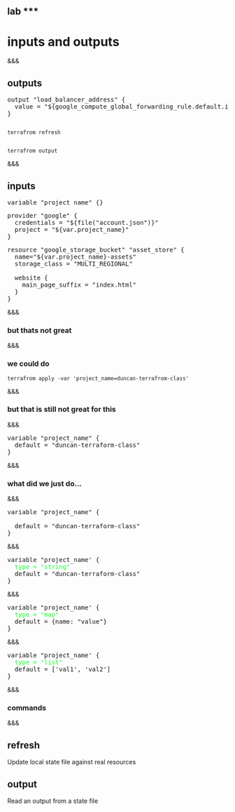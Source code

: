<!-- .slide: data-background="#01b564" -->
## lab ***
# inputs and outputs

&&&
## outputs

<pre>
output "load_balancer_address" {
  value = "${google_compute_global_forwarding_rule.default.ip_address}"
}
</pre>

<pre class='fragment'><code data-trim data-noescape>
terrafrom refresh
</pre></code>

<pre class='fragment'><code data-trim data-noescape>
terrafrom output
</pre></code>

&&&
## inputs
<pre class='fragment'>
variable "project_name" {}
</pre>

<pre class='fragment'>
provider "google" {
  credentials = "${file("account.json")}"
  project = "${var.project_name}"
}
</pre>

<pre class='fragment'>
resource "google_storage_bucket" "asset_store" {
  name="${var.project_name}-assets"
  storage_class = "MULTI_REGIONAL"

  website {
    main_page_suffix = "index.html"
  }
}
</pre>

&&&
### but thats not great
&&&

### we could do

```
terrafrom apply -var 'project_name=duncan-terrafrom-class'
```
&&&
### but that is still not great for this
&&&
<pre>
variable "project_name" {
  default = "duncan-terraform-class"
}
</pre>

&&&
### what did we just do...
&&&
<!-- .slide:  data-transition="slide-in fade-out" -->
<pre>
<span class="fragment highlight-current-green">variable</span> <span class="fragment highlight-current-green">"project_name"</span> {

  <span class="fragment highlight-current-green">default = "duncan-terraform-class"</span>
}
</pre>
&&&
<!-- .slide: data-transition-speed="fast" data-transition="fade-in fade-out" -->
<pre>
variable "project_name' {
  <span style="color: #17ff2e;">type = "string"</span>
  default = "duncan-terraform-class"
}
</pre>
&&&
<!-- .slide: data-transition-speed="fast" data-transition="fade-in fade-out" -->
<pre>
variable "project_name' {
  <span style="color: #17ff2e;">type = "map"</span>
  default = {name: "value"}
}
</pre>
&&&
<!-- .slide:  data-transition="fade-in slide-out" -->
<pre>
variable "project_name' {
  <span style="color: #17ff2e;">type = "list"</span>
  default = ['val1', 'val2']
}
</pre>
&&&
### commands
&&&
## refresh
 Update local state file against real resources<!-- .element: class="fragment" -->

## output<!-- .element: class="fragment" -->
  Read an output from a state file<!-- .element: class="fragment" -->
